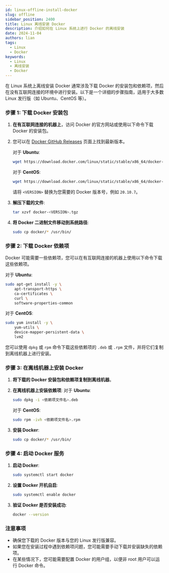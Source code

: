 ```yaml
---
id: linux-offline-install-docker
slug: offline
sidebar_position: 2400
title: Linux 离线安装 Docker
description: 介绍如何在 Linux 系统上进行 Docker 的离线安装
date: 2024-11-04
authors: lian
tags: 
  - Linux
  - Docker
keywords: 
  - Linux
  - 离线安装
  - Docker
---
```



在 Linux 系统上离线安装 Docker 通常涉及下载 Docker 的安装包和依赖项，然后在没有互联网连接的环境中进行安装。以下是一个详细的步骤指南，适用于大多数 Linux 发行版（如 Ubuntu、CentOS 等）。

### 步骤 1: 下载 Docker 安装包

1. **在有互联网连接的机器上**，访问 Docker 的官方网站或使用以下命令下载 Docker 的安装包。
2. 您可以在 [Docker GitHub Releases](https://github.com/docker/docker-ce/releases) 页面上找到最新版本。

   对于 **Ubuntu**:
   ```bash
   wget https://download.docker.com/linux/static/stable/x86_64/docker-<VERSION>.tgz
   ```

   对于 **CentOS**:
   ```bash
   wget https://download.docker.com/linux/static/stable/x86_64/docker-<VERSION>.tgz
   ```

   请将 `<VERSION>` 替换为您需要的 Docker 版本号，例如 `20.10.7`。

3. **解压下载的文件**:
   ```bash
   tar xzvf docker-<VERSION>.tgz
   ```

4. **将 Docker 二进制文件移动到系统路径**:
   ```bash
   sudo cp docker/* /usr/bin/
   ```

### 步骤 2: 下载 Docker 依赖项

Docker 可能需要一些依赖项，您可以在有互联网连接的机器上使用以下命令下载这些依赖项。

对于 **Ubuntu**:
```bash
sudo apt-get install -y \
    apt-transport-https \
    ca-certificates \
    curl \
    software-properties-common
```

对于 **CentOS**:
```bash
sudo yum install -y \
    yum-utils \
    device-mapper-persistent-data \
    lvm2
```

您可以使用 `dpkg` 或 `rpm` 命令下载这些依赖项的 `.deb` 或 `.rpm` 文件，并将它们复制到离线机器上进行安装。

### 步骤 3: 在离线机器上安装 Docker

1. **将下载的 Docker 安装包和依赖项复制到离线机器**。

2. **在离线机器上安装依赖项**:
   对于 **Ubuntu**:
   ```bash
   sudo dpkg -i <依赖项文件名>.deb
   ```

   对于 **CentOS**:
   ```bash
   sudo rpm -ivh <依赖项文件名>.rpm
   ```

3. **安装 Docker**:
   ```bash
   sudo cp docker/* /usr/bin/
   ```

### 步骤 4: 启动 Docker 服务

1. **启动 Docker**:
   ```bash
   sudo systemctl start docker
   ```

2. **设置 Docker 开机自启**:
   ```bash
   sudo systemctl enable docker
   ```

3. **验证 Docker 是否安装成功**:
   ```bash
   docker --version
   ```

### 注意事项

- 确保您下载的 Docker 版本与您的 Linux 发行版兼容。
- 如果您在安装过程中遇到依赖项问题，您可能需要手动下载并安装缺失的依赖项。
- 在某些情况下，您可能需要配置 Docker 的用户组，以便非 root 用户可以运行 Docker 命令。